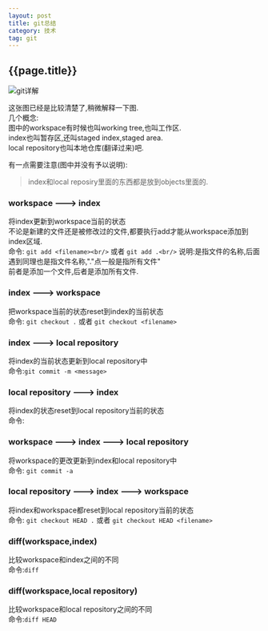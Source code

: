 ```yaml
---
layout: post
title: git总结
category: 技术
tag: git
---
```

## {{page.title}}

![git详解](http://i.stack.imgur.com/caci5.png)

这张图已经是比较清楚了,稍微解释一下图.<br/>
几个概念:<br/>
图中的workspace有时候也叫working tree,也叫工作区.<br/>
index也叫暂存区,还叫staged index,staged area.<br/>
local repository也叫本地仓库(翻译过来)吧.

有一点需要注意(图中并没有予以说明):
> index和local reposiry里面的东西都是放到objects里面的.

### workspace ---> index<br/>
将index更新到workspace当前的状态<br/>
不论是新建的文件还是被修改过的文件,都要执行add才能从workspace添加到index区域.<br/>
命令: `git add <filename><br/>` 或者 `git add .<br/>`
说明:<filename>是指文件的名称,后面遇到<filename>同理也是指文件名称,"."点一般是指所有文件"<br/>
前者是添加一个文件,后者是添加所有文件.

### index ---> workspace<br/>
把workspace当前的状态reset到index的当前状态<br/>
命令: `git checkout .` 或者 `git checkout <filename>`

### index ---> local repository<br/>
将index的当前状态更新到local repository中<br/>
命令:`git commit -m <message>`

### local repository ---> index<br/>
将index的状态reset到local repository当前的状态<br/>
命令:

### workspace ---> index ---> local repository <br/>
将workspace的更改更新到index和local repository中<br/>
命令: `git commit -a`

### local repository ---> index ---> workspace<br/>
将index和workspace都reset到local repository当前的状态<br/>
命令: `git checkout HEAD .` 或者 `git checkout HEAD <filename>`

### diff(workspace,index)<br/>
比较workspace和index之间的不同<br/>
命令:`diff`

### diff(workspace,local repository)<br/>
比较workspace和local repository之间的不同<br/>
命令:`diff HEAD`







